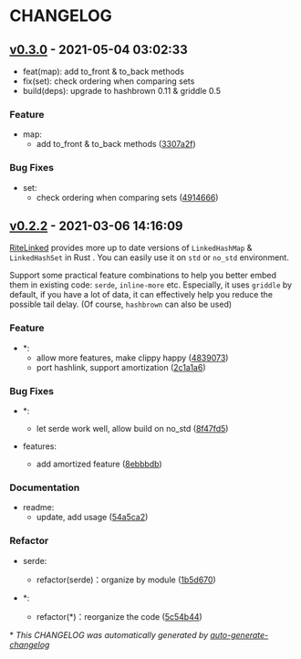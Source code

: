 # CHANGELOG

## [v0.3.0](https://github.com/ritedb/ritelinked/releases/tag/v0.3.0) - 2021-05-04 03:02:33

- feat(map): add to_front & to_back methods
- fix(set): check ordering when comparing sets
- build(deps): upgrade to hashbrown 0.11 & griddle 0.5

### Feature

- map:
  - add to_front & to_back methods ([3307a2f](https://github.com/ritedb/ritelinked/commit/3307a2f327269a3049bf8f84a91b51063ef55117))

### Bug Fixes

- set:
  - check ordering when comparing sets ([4914666](https://github.com/ritedb/ritelinked/commit/4914666e3f6700d1e63f3ed0534d0a661cfe103a))

## [v0.2.2](https://github.com/ritedb/ritelinked/releases/tag/v0.2.2) - 2021-03-06 14:16:09

[RiteLinked](https://github.com/ritedb/ritelinked) provides more up to date versions of `LinkedHashMap` & `LinkedHashSet` in Rust . 
You can easily use it on `std` or `no_std` environment.

Support some practical feature combinations to help you better embed them in existing code: `serde`, `inline-more` etc. 
Especially, it uses `griddle` by default, if you have a lot of data, it can effectively help you reduce the possible tail delay. 
(Of course, `hashbrown` can also be used)

### Feature

- *:
  - allow more features, make clippy happy ([4839073](https://github.com/ritedb/ritelinked/commit/4839073d87c75dae4259ca3b4bc9f9fdd3add184))
  - port hashlink, support amortization ([2c1a1a6](https://github.com/ritedb/ritelinked/commit/2c1a1a6db5d689f9f1b11f29f9eac64631d49244))

### Bug Fixes

- *:
  - let serde work well, allow build on no_std ([8f47fd5](https://github.com/ritedb/ritelinked/commit/8f47fd5a682a3de78bd4feb3c2772ab91d399b84))

- features:
  - add amortized feature ([8ebbbdb](https://github.com/ritedb/ritelinked/commit/8ebbbdb6372e129bc1257cd5a2fb1edae9018666))

### Documentation

- readme:
  - update, add usage ([54a5ca2](https://github.com/ritedb/ritelinked/commit/54a5ca2bb2b7eb0cc45e04800a4e6b5d72d2473b))

### Refactor

- serde:
  - refactor(serde)：organize by module ([1b5d670](https://github.com/ritedb/ritelinked/commit/1b5d670e06ae43b6d50d3446db9d8fb75ab1c4a0))

- *:
  - refactor(*)：reorganize the code ([5c54b44](https://github.com/ritedb/ritelinked/commit/5c54b44c181786061cd57890661e22eb364c66c1))

\* *This CHANGELOG was automatically generated by [auto-generate-changelog](https://github.com/BobAnkh/auto-generate-changelog)*

